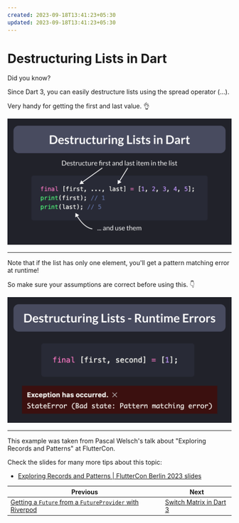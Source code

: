 ```yaml
---
created: 2023-09-18T13:41:23+05:30
updated: 2023-09-18T13:41:23+05:30
---
```

# Destructuring Lists in Dart

Did you know?

Since Dart 3, you can easily destructure lists using the spread operator (...).

Very handy for getting the first and last value. 👌

![](111.1.png)

---

Note that if the list has only one element, you'll get a pattern matching error at runtime!

So make sure your assumptions are correct before using this. 👇

![](111.2.png)

---

This example was taken from Pascal Welsch's talk about "Exploring Records and Patterns" at FlutterCon.

Check the slides for many more tips about this topic:

- [Exploring Records and Patterns | FlutterCon Berlin 2023 slides](https://docs.google.com/presentation/d/10qpjH16WISV5lYV1bR0r3USB4ggjReA7PjcyK1KyhDE/edit#slide=id.g14d15a4acf1_0_10)
 
| Previous | Next |
| -------- | ---- |
| [Getting a `Future` from a `FutureProvider` with Riverpod](../0110-riverpod-watch-future-provider/index.md) | [Switch Matrix in Dart 3](../0112-switch-matrix/index.md) |
